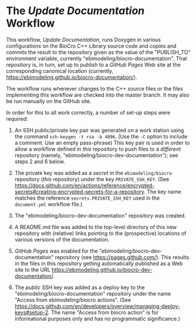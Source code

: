 # The _Update Documentation_ Workflow

This workflow, *Update Documentation*, runs Doxygen in various
configurations on the BioCro C++ Library source code and copies and
commits the result to the repository given as the value of the
"PUBLISH_TO" environment variable, currently
"ebimodeling/biocro-documentation".  That repository is, in turn, set
up to publish to a _GitHub Pages_ Web site at the corresponding
canonical location (currently,
https://ebimodeling.github.io/biocro-documentation/).

The workflow runs whenever changes to the C++ source files or the
files implementing this workflow are checked into the master branch.
It may also be run manually on the GitHub site.

In order for this to all work correctly, a number of set-up steps were
required:

1. An SSH public/private key pair was generated on a work station
using the command `ssh-keygen -t rsa -b 4096`.  (Use the `-C` option
to include a comment.  Use an empty pass-phrase) This key pair is used
in order to allow a workflow defined in _this_ repository to push
files to a _different_ repository (namely,
"ebimodeling/biocro-dev-documentation"); see steps 2 and 6 below.

2. The private key was added as a _secret_ in the
`ebimodeling/biocro` repository (*this* repository) under the key
`PRIVATE_SSH_KEY`.  (See
https://docs.github.com/en/actions/reference/encrypted-secrets#creating-encrypted-secrets-for-a-repository.
The key name matches the reference `secrets.PRIVATE_SSH_KEY` used in
the `document.yml` workflow file.)

3. The "ebimodeling/biocro-dev-documentation" repository was created.

4. A README.md file was added to the top-level directory of this new
repository with (relative) links pointing to the (prospective)
locations of various versions of the documentation.

5. _GitHub Pages_ was enabled for the
"ebimodeling/biocro-dev-documentation" repository (see
https://pages.github.com/).  This results in the files in this
repository getting automatically published as a Web site to the URL
https://ebimodeling.github.io/biocro-dev-documentation/.

6. The *public* SSH key was added as a deploy key to the
"ebimodeling/biocro-documentation" repository under the name "Access
from ebimodeling/biocro actions".  (See
https://docs.github.com/en/developers/overview/managing-deploy-keys#setup-2.
The name "Access from biocro action" is for informational purposes
only and has no programmatic significance.)

